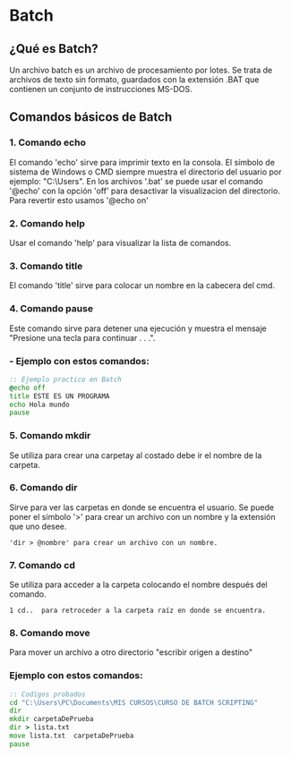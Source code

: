 # Batch

## ¿Qué es Batch?
Un archivo batch es un archivo de procesamiento por lotes. Se trata de archivos de texto sin formato, guardados con la extensión .BAT que contienen un conjunto de instrucciones MS-DOS.

## Comandos básicos de Batch

### 1. Comando echo
El comando 'echo' sirve para imprimir texto en la consola.
El símbolo de sistema de Windows o CMD siempre muestra el directorio del usuario por ejemplo: "C:\Users\".
En los archivos '.bat' se puede usar el comando '@echo' con la opción 'off' para desactivar la visualizacion del directorio.
Para revertir esto usamos '@echo on'

### 2. Comando help
Usar el comando 'help' para visualizar la lista de comandos.

### 3. Comando title
El comando 'title' sirve para colocar un nombre en la cabecera del cmd.

### 4. Comando pause
Este comando sirve para detener una ejecución y muestra el mensaje "Presione una tecla para continuar . . .".

### - Ejemplo con estos comandos:
```bat
:: Ejemplo practico en Batch
@echo off
title ESTE ES UN PROGRAMA
echo Hola mundo
pause
```

### 5. Comando mkdir
Se utiliza para crear una carpetay al costado debe ir el nombre de la carpeta.

### 6. Comando dir
Sirve para ver las carpetas en donde se encuentra el usuario.
Se puede poner el símbolo '>' para crear un archivo con un nombre y la extensión que uno desee.

    'dir > @nombre' para crear un archivo con un nombre.

### 7. Comando cd
Se utiliza para acceder a la carpeta colocando el nombre después del comando.

    1 cd..  para retroceder a la carpeta raíz en donde se encuentra.

### 8. Comando move
Para mover un archivo a otro directorio "escribir origen a destino"


### Ejemplo con estos comandos:

```bat
:: Codigos probados
cd "C:\Users\PC\Documents\MIS CURSOS\CURSO DE BATCH SCRIPTING"
dir
mkdir carpetaDePrueba
dir > lista.txt
move lista.txt  carpetaDePrueba
pause
```

